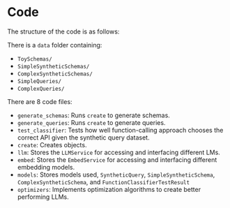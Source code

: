 # Code

The structure of the code is as follows:

There is a `data` folder containing:
- `ToySchemas/`
- `SimpleSyntheticSchemas/`
- `ComplexSyntheticSchemas/`
- `SimpleQueries/`
- `ComplexQueries/`

There are 8 code files:
- `generate_schemas`: Runs `create` to generate schemas.
- `generate_queries`: Runs `create` to generate queries.
- `test_classifier`: Tests how well function-calling approach chooses the correct API given the synthetic query dataset.
- `create`: Creates objects.
- `llm`: Stores the `LLMService` for accessing and interfacing different LMs.
- `embed`: Stores the `EmbedService` for accessing and interfacing different embedding models.
- `models`: Stores models used, `SyntheticQuery`, `SimpleSyntheticSchema`, `ComplexSyntheticSchema`, and `FunctionClassifierTestResult`
- `optimizers`: Implements optimization algorithms to create better performing LLMs.